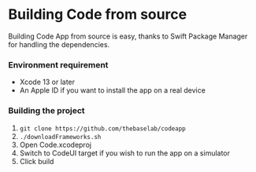 # Building Code from source

Building Code App from source is easy, thanks to Swift Package Manager for handling the dependencies.

### Environment requirement

* Xcode 13 or later
* An Apple ID if you want to install the app on a real device

### Building the project&#x20;

1. `git clone https://github.com/thebaselab/codeapp`
2. `./downloadFrameworks.sh`
3. Open Code.xcodeproj
4. Switch to CodeUI target if you wish to run the app on a simulator
5. Click build
